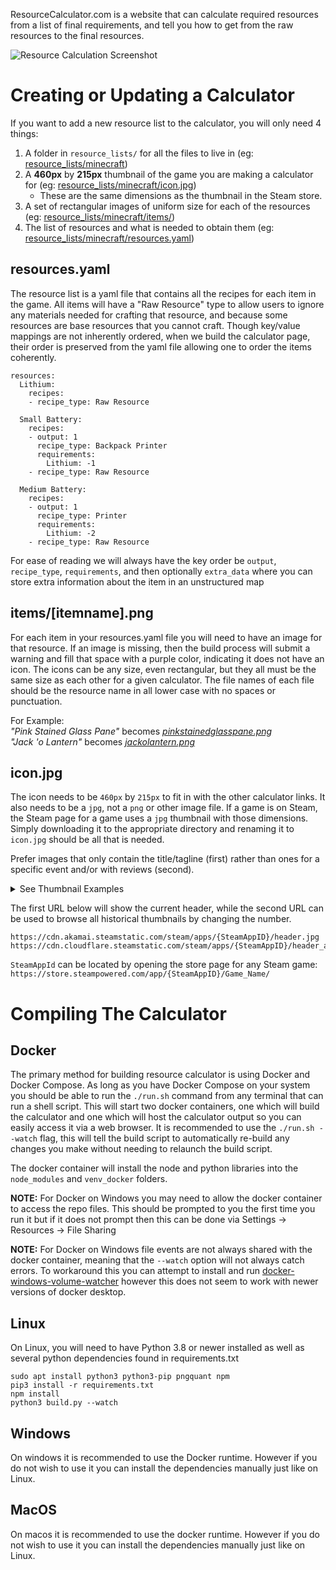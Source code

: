 ResourceCalculator.com is a website that can calculate required resources from a list of final requirements, and tell you how to get from the raw resources to the final resources.

![Resource Calculation Screenshot](screenshot01.png "Resource Calculation Screenshot")


Creating or Updating a Calculator
=================================
If you want to add a new resource list to the calculator, you will only need 4 things:  
1. A folder in `resource_lists/` for all the files to live in (eg: [resource_lists/minecraft](resource_lists/minecraft))
2. A **460px** by **215px** thumbnail of the game you are making a calculator for (eg: [resource_lists/minecraft/icon.jpg](resource_lists/minecraft/icon.jpg))
    * These are the same dimensions as the thumbnail in the Steam store.
3. A set of rectangular images of uniform size for each of the resources (eg: [resource_lists/minecraft/items/](resource_lists/minecraft/items/))
4. The list of resources and what is needed to obtain them (eg: [resource_lists/minecraft/resources.yaml](resource_lists/minecraft/resources.yaml))

resources.yaml
--------------
The resource list is a yaml file that contains all the recipes for each item in the game. All items will have a "Raw Resource" type to allow users to ignore any materials needed for crafting that resource, and because some resources are base resources that you cannot craft.
Though key/value mappings are not inherently ordered, when we build the calculator page, their order is preserved from the yaml file
allowing one to order the items coherently.
```
resources:
  Lithium:
    recipes:
    - recipe_type: Raw Resource

  Small Battery:
    recipes:
    - output: 1
      recipe_type: Backpack Printer
      requirements:
        Lithium: -1
    - recipe_type: Raw Resource

  Medium Battery:
    recipes:
    - output: 1
      recipe_type: Printer
      requirements:
        Lithium: -2
    - recipe_type: Raw Resource
```
For ease of reading we will always have the key order be `output`, `recipe_type`, `requirements`, and then optionally `extra_data` where you can store extra information about the item in an unstructured map

items/[itemname].png
-----------
For each item in your resources.yaml file you will need to have an image for that resource. If an image is missing, then the build process will submit a warning and fill that space with a purple color, indicating it does not have an icon.
The icons can be any size, even rectangular, but they all must be the same size as each other for a given calculator.
The file names of each file should be the resource name in all lower case with no spaces or punctuation.  

For Example:  
*"Pink Stained Glass Pane"* becomes *[pinkstainedglasspane.png](resource_lists/minecraft/items/pinkstainedglasspane.png)*  
*"Jack 'o Lantern"* becomes *[jackolantern.png](resource_lists/minecraft/items/jackolantern.png)*

icon.jpg
--------
The icon needs to be `460px` by `215px` to fit in with the other calculator links. It also needs to be a `jpg`, not a `png` or other image file. If a game is on Steam, the Steam page for a game uses a `jpg` thumbnail with those dimensions. Simply downloading it to the appropriate directory and renaming it to `icon.jpg` should be all that is needed.

Prefer images that only contain the title/tagline (first) rather than ones for a specific event and/or with reviews (second).

<details>
    <summary>See Thumbnail Examples</summary>
    
![Good thumbnail example](https://cdn.cloudflare.steamstatic.com/steam/apps/548430/header_alt_assets_1.jpg "Good thumbnail example")
![Bad thumbnail example](https://cdn.cloudflare.steamstatic.com/steam/apps/548430/header_alt_assets_13.jpg "Bad thumbnail example")

</details>

The first URL below will show the current header, while the second URL can be used to browse all historical thumbnails by changing the number.
```
https://cdn.akamai.steamstatic.com/steam/apps/{SteamAppID}/header.jpg
https://cdn.cloudflare.steamstatic.com/steam/apps/{SteamAppID}/header_alt_assets_1.jpg
```
`SteamAppId` can be located by opening the store page for any Steam game: `https://store.steampowered.com/app/{SteamAppID}/Game_Name/`

Compiling The Calculator
========================

Docker
------
The primary method for building resource calculator is using Docker and Docker Compose. As long as you have Docker Compose on your system you should be able to run the `./run.sh` command from any terminal that can run a shell script. This will start two docker containers, one which will build the calculator and one which will host the calculator output so you can easily access it via a web browser. It is recommended to use the `./run.sh --watch` flag, this will tell the build script to automatically re-build any changes you make without needing to relaunch the build script.

The docker container will install the node and python libraries into the `node_modules` and `venv_docker` folders.

**NOTE:** For Docker on Windows you may need to allow the docker container to access the repo files. This should be prompted to you the first time you run it but if it does not prompt then this can be done via Settings -> Resources -> File Sharing

**NOTE:** For Docker on Windows file events are not always shared with the docker container, meaning that the `--watch` option will not always catch errors. To workaround this you can attempt to install and run [docker-windows-volume-watcher](https://pypi.org/project/docker-windows-volume-watcher/) however this does not seem to work with newer versions of docker desktop.

Linux
-----
On Linux, you will need to have Python 3.8 or newer installed as well as several python dependencies found in requirements.txt
```
sudo apt install python3 python3-pip pngquant npm
pip3 install -r requirements.txt
npm install
python3 build.py --watch
```

Windows
-------
On windows it is recommended to use the Docker runtime. However if you do not wish to use it you can install the dependencies manually just like on Linux.


MacOS
-----
On macos it is recommended to use the docker runtime. However if you do not wish to use it you can install the dependencies manually just like on Linux.
